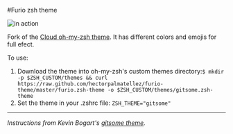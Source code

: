 #Furio zsh theme

![in action](https://raw.githubusercontent.com/hectorpalmatellez/furio-theme/master/zsh-furio.gif)

Fork of the [Cloud oh-my-zsh theme](https://github.com/robbyrussell/oh-my-zsh/blob/master/themes/cloud.zsh-theme). It has different colors and emojis for full efect.

To use:

1. Download the theme into oh-my-zsh's custom themes directory:`$ mkdir -p $ZSH_CUSTOM/themes && curl https://raw.github.com/hectorpalmatellez/furio-theme/master/furio.zsh-theme -o $ZSH_CUSTOM/themes/gitsome.zsh-theme`
2. Set the theme in your .zshrc file: `ZSH_THEME="gitsome"`

---
_Instructions from Kevin Bogart's [gitsome theme](https://github.com/KevinBongart/gitsome)._